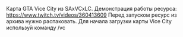 Карта GTA Vice City из SAxVCxLC.
Демонстрация работы ресурса: https://www.twitch.tv/videos/360413609
Перед запуском ресурс из архива нужно распаковать.
Для начала загрузки карты Vice City используй команду /vc
